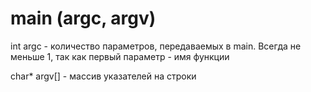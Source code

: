 # main (argc, argv)

int argc - количество параметров, передаваемых в main. Всегда не меньше 1, так как первый параметр - имя функции

char\* argv\[] - массив указателей на строки
